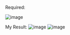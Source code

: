 Required:

![image](https://user-images.githubusercontent.com/101942591/177436056-7e74f616-954e-40ca-ad5a-e15c1311c8c0.png)

My Result:
![image](https://user-images.githubusercontent.com/101942591/177436176-2ba3fef4-be5a-4acd-9e2d-463095631d05.png)
![image](https://user-images.githubusercontent.com/101942591/177436144-6f1b605f-a495-4c26-b4be-a831d256dae3.png)

